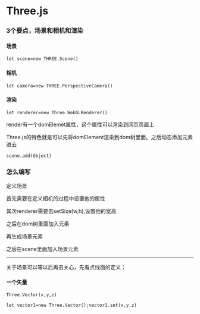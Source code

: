 # Three.js

### 3个要点，场景和相机和渲染

#### 场景

`let scene=new THREE.Scene()`

#### 相机

`let camera=new THREE.PerspectiveCamera()`

#### 渲染

`let renderer=new Three.WebGLRenderer()`

render有一个domElemet属性，这个属性可以渲染到网页页面上



Three.js的特色就是可以先将domElement渲染到dom树里面。之后动态添加元素进去

`scene.add(Object)`

### 怎么编写

定义场景

首先需要在定义相机的过程中设置他的属性

其次renderer需要去setSize(w,h),设置他的宽高

之后在dom树里面加入元素

再生成场景元素

之后在scene里面加入场景元素

***

关于场景可以等以后再去关心，先看点线面的定义：

#### 一个矢量

`Three.Vector(x,y,z)`

`let vector1=new Three.Vector();vector1.set(x,y,z)`

